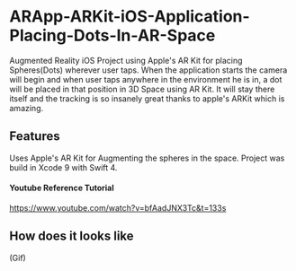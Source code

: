 # ARApp-ARKit-iOS-Application-Placing-Dots-In-AR-Space
Augmented Reality iOS Project using Apple's AR Kit for placing Spheres(Dots) wherever user taps.
When the application starts the camera will begin and when user taps anywhere in the environment he is in, a dot will be placed in that position in 3D Space using AR Kit.
It will stay there itself and the tracking is so insanely great thanks to apple's ARKit which is amazing.

## Features
Uses Apple's AR Kit for Augmenting the spheres in the space.
Project was build in Xcode 9 with Swift 4.

#### Youtube Reference Tutorial
https://www.youtube.com/watch?v=bfAadJNX3Tc&t=133s


## How does it looks like
(Gif)
